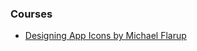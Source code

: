 ### Courses

- [Designing App Icons by Michael Flarup](https://www.youtube.com/playlist?list=PLxpqfOFALZU9IG6DbP3inWOgm3Rzv4ISd)